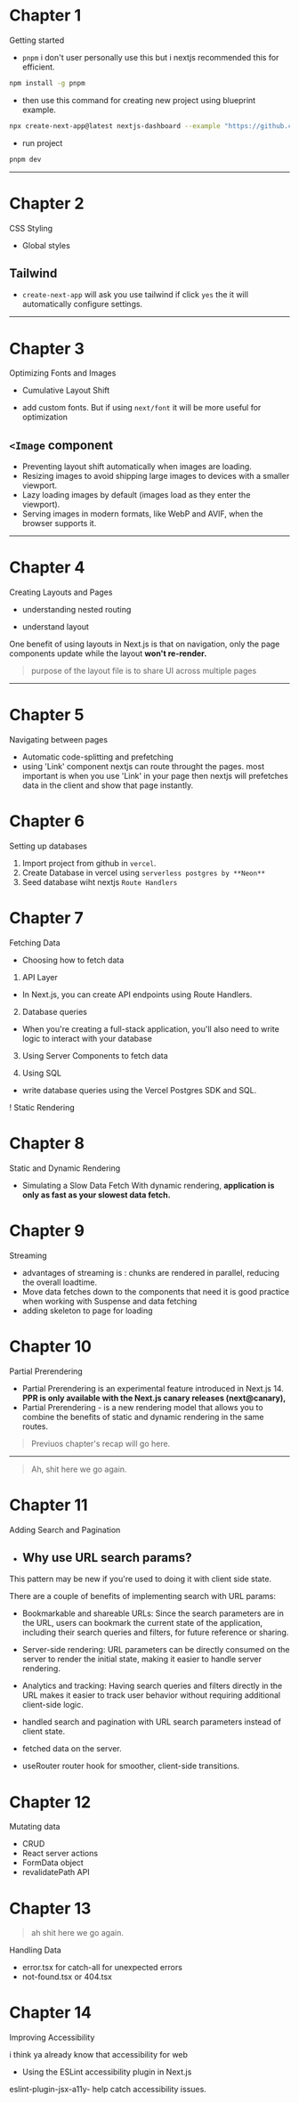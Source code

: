 # Chapter 1
Getting started

- `pnpm` i don't user personally use this but i nextjs recommended this for efficient.
```bash
npm install -g pnpm
```

- then use this command for creating new project using blueprint example.
```bash
npx create-next-app@latest nextjs-dashboard --example "https://github.com/vercel/next-learn/tree/main/dashboard/starter-example" --use-pnpm
```

- run project
```bash
pnpm dev
```
-------
# Chapter 2
CSS Styling

- Global styles

## Tailwind
- `create-next-app` will ask you use tailwind if click `yes` the it will automatically configure settings.

---------
# Chapter 3
Optimizing Fonts and Images

- Cumulative Layout Shift 

- add custom fonts. But if using `next/font` it will be more useful for optimization

## `<Image` component

- Preventing layout shift automatically when images are loading.
- Resizing images to avoid shipping large images to devices with a smaller viewport.
- Lazy loading images by default (images load as they enter the viewport).
- Serving images in modern formats, like WebP and AVIF, when the browser supports it.

--------
# Chapter 4
Creating Layouts and Pages

- understanding nested routing

- understand layout

One benefit of using layouts in Next.js is that on navigation, only the page components update while the layout **won't re-render.**

> purpose of the layout file is to share UI across multiple pages

--------
# Chapter 5
Navigating between pages

- Automatic code-splitting and prefetching
- using 'Link' component nextjs can route throught the pages. most important is when you use 'Link' in your page then nextjs will prefetches data in the client and show that page instantly.

# Chapter 6
Setting up databases

1. Import project from github in `vercel`.
2. Create Database in vercel using `serverless postgres by **Neon**`
3. Seed database wiht nextjs `Route Handlers`

# Chapter 7
Fetching Data

- Choosing how to fetch data

1. API Layer
- In Next.js, you can create API endpoints using Route Handlers.

2. Database queries
- When you're creating a full-stack application, you'll also need to write logic to interact with your database

3. Using Server Components to fetch data

4. Using SQL
- write database queries using the Vercel Postgres SDK and SQL. 

! Static Rendering

# Chapter 8
Static and Dynamic Rendering

- Simulating a Slow Data Fetch
With dynamic rendering, **application is only as fast as your slowest data fetch.**

# Chapter 9
Streaming

- advantages of streaming is : chunks are rendered in parallel, reducing the overall loadtime.
- Move data fetches down to the components that need it is good practice when working with Suspense and data fetching
- adding skeleton to page for loading

# Chapter 10
Partial Prerendering

- Partial Prerendering is an experimental feature introduced in Next.js 14. **PPR is only available with the Next.js canary releases (next@canary),**
- Partial Prerendering - is a new rendering model that allows you to combine the benefits of static and dynamic rendering in the same routes.


> Previuos chapter's recap will go here.
---------

> Ah, shit here we go again.

# Chapter 11
Adding Search and Pagination

- ## Why use URL search params?
 This pattern may be new if you're used to doing it with client side state.

There are a couple of benefits of implementing search with URL params:

- Bookmarkable and shareable URLs: Since the search parameters are in the URL, users can bookmark the current state of the application, including their search queries and filters, for future reference or sharing.
- Server-side rendering: URL parameters can be directly consumed on the server to render the initial state, making it easier to handle server rendering.
- Analytics and tracking: Having search queries and filters directly in the URL makes it easier to track user behavior without requiring additional client-side logic.


- handled search and pagination with URL search parameters instead of client state.
-  fetched data on the server.
- useRouter router hook for smoother, client-side transitions.

# Chapter 12
Mutating data

- CRUD
- React server actions
- FormData object
- revalidatePath API

# Chapter 13
> ah shit here we go again.

Handling Data

- error.tsx for catch-all for unexpected errors
- not-found.tsx or 404.tsx 

# Chapter 14 
Improving Accessibility

i think ya already know that accessibility for web
- Using the ESLint accessibility plugin in Next.js

 eslint-plugin-jsx-a11y- help catch accessibility issues.